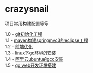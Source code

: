 crazysnail
==========

项目常用构建配置等等


1.0 - [git初始化工程](1.0.md)  
1.1 - [maven构建springmvc3的eclipse工程](1.1.md)  
1.2 - [前端优化](1.2.md)  
1.3 - [linux下go环境的安装](1.3.md)  
1.4 - [阿里云ubuntu的gcc安装](1.4.md)  
1.5 - [go web开发环境搭建](1.5.md)
